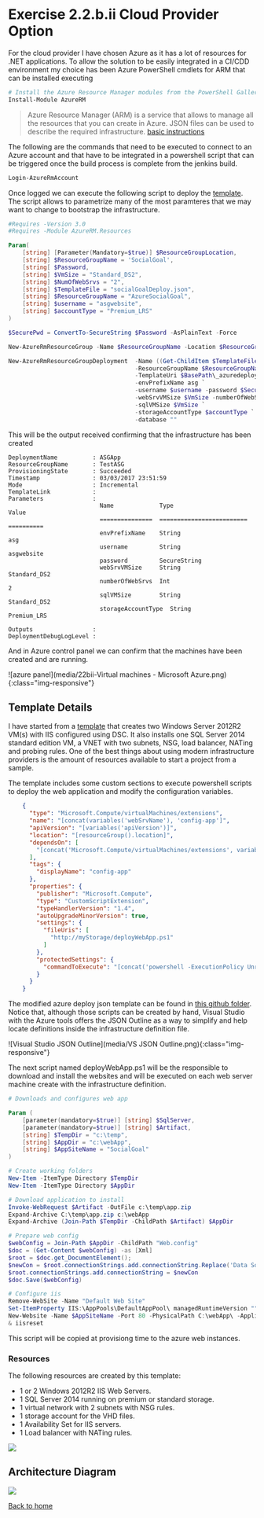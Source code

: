 # Exercise 2.2.b.ii Cloud Provider Option

For the cloud provider I have chosen Azure as it has a lot of resources for .NET applications. To allow the solution to be easily integrated in a CI/CDD environment my choice has been Azure PowerShell cmdlets for ARM that can be installed executing

```powershell
# Install the Azure Resource Manager modules from the PowerShell Gallery
Install-Module AzureRM
```

>Azure Resource Manager (ARM) is a service that allows to manage all the resources that you can create in Azure. JSON files can be used to describe the required infrastructure. [basic instructions](https://docs.microsoft.com/en-us/powershell/azureps-cmdlets-docs/)

The following are the commands that need to be executed to connect to an Azure account and that have to be integrated in a powershell script that can be triggered once the build process is complete from the jenkins build.

```powershell
Login-AzureRmAccount
```

Once logged we can execute the following script to deploy the [template](azure/socialGoalDeploy.json). The script allows to parametrize many of the most paramteres that we may want to change to bootstrap the infrastructure.

```powershell
#Requires -Version 3.0
#Requires -Module AzureRM.Resources

Param(
    [string] [Parameter(Mandatory=$true)] $ResourceGroupLocation,
    [string] $ResourceGroupName = 'SocialGoal',
    [string[ $Password,
    [string] $VmSize = "Standard_DS2",
    [string] $NumOfWebSrvs = "2",
    [string] $TemplateFile = "socialGoalDeploy.json",
    [string] $ResourceGroupName = "AzureSocialGoal",
    [string] $username = "asgwebsite",
    [string] $accountType = "Premium_LRS"
)

$SecurePwd = ConvertTo-SecureString $Password -AsPlainText -Force

New-AzureRmResourceGroup -Name $ResourceGroupName -Location $ResourceGroupLocation -Verbose -Force -ErrorAction Stop

New-AzureRmResourceGroupDeployment  -Name ((Get-ChildItem $TemplateFile).BaseName + '-' + ((Get-Date).ToUniversalTime()).ToString('MMdd-HHmm')) `
                                    -ResourceGroupName $ResourceGroupName `
                                    -TemplateUri $BasePath\_azuredeploy.json `
                                    -envPrefixName asg `
                                    -username $username -password $SecurePwd `
                                    -webSrvVMSize $VmSize -numberOfWebSrvs $NumOfWebSrvs `
                                    -sqlVMSize $VmSize `
                                    -storageAccountType $accountType `
                                    -database ""
```

This will be the output received confirming that the infrastructure has been created

```
DeploymentName          : ASGApp
ResourceGroupName       : TestASG
ProvisioningState       : Succeeded
Timestamp               : 03/03/2017 23:51:59
Mode                    : Incremental
TemplateLink            :
Parameters              :
                          Name             Type                       Value
                          ===============  =========================  ==========
                          envPrefixName    String                     asg
                          username         String                     asgwebsite
                          password         SecureString
                          webSrvVMSize     String                     Standard_DS2
                          numberOfWebSrvs  Int                        2
                          sqlVMSize        String                     Standard_DS2
                          storageAccountType  String                     Premium_LRS

Outputs                 :
DeploymentDebugLogLevel :
```

And in Azure control panel we can confirm that the machines have been created and are running.

![azure panel](media/22bii-Virtual machines - Microsoft Azure.png){:class="img-responsive"}

## Template Details

I have started from a [template](https://azure.microsoft.com/en-us/resources/templates/iis-2vm-sql-1vm/) that creates two Windows Server 2012R2 VM(s) with IIS configured using DSC. It also installs one SQL Server 2014 standard edition VM, a VNET with two subnets, NSG, load balancer, NATing and probing rules. One of the best things about using modern infrastructure providers is the amount of resources available to start a project from a sample.

The template includes some custom sections to execute powershell scripts to deploy the web application and modify the configuration variables. 

```json
    {
      "type": "Microsoft.Compute/virtualMachines/extensions",
      "name": "[concat(variables('webSrvName'), 'config-app']",
      "apiVersion": "[variables('apiVersion')]",
      "location": "[resourceGroup().location]",
      "dependsOn": [
        "[concat('Microsoft.Compute/virtualMachines/extensions', variables('webSrvName'), copyindex(),'/', variables('vmExtensionName'))]"
      ],
      "tags": {
        "displayName": "config-app"
      },
      "properties": {
        "publisher": "Microsoft.Compute",
        "type": "CustomScriptExtension",
        "typeHandlerVersion": "1.4",
        "autoUpgradeMinorVersion": true,
        "settings": {
          "fileUris": [
            "http://myStorage/deployWebApp.ps1"
          ]
        },
        "protectedSettings": {
          "commandToExecute": "[concat('powershell -ExecutionPolicy Unrestricted -File deployWebApp.ps1 -sqlserver ',variables('sqlPublicIP'))]"
        }
      }
    }
```

The modified azure deploy json template can be found in [this github folder](azure/socialGoalDeploy.json). Notice that, although those scripts can be created by hand, Visual Studio with the Azure tools offers the JSON Outline as a way to simplify and help locate definitions inside the infrastructure definition file.

![Visual Studio JSON Outline](media/VS JSON Outline.png){:class="img-responsive"}

The next script named deployWebApp.ps1 will be the responsible to download and install the websites and will be executed on each web server machine create with the infrastructure definition.

```powershell
# Downloads and configures web app

Param (
    [parameter(mandatory=$true)] [string] $SqlServer,
    [parameter(mandatory=$true)] [string] $Artifact,
    [string] $TempDir = "c:\temp",
    [string] $AppDir = "c:\webApp",
    [string] $AppSiteName = "SocialGoal"
)

# Create working folders
New-Item -ItemType Directory $TempDir
New-Item -ItemType Directory $AppDir

# Download application to install
Invoke-WebRequest $Artifact -OutFile c:\temp\app.zip
Expand-Archive C:\temp\app.zip c:\webApp
Expand-Archive (Join-Path $TempDir -ChildPath $Artifact) $AppDir

# Prepare web config
$webConfig = Join-Path $AppDir -ChildPath "Web.config"
$doc = (Get-Content $webConfig) -as [Xml]
$root = $doc.get_DocumentElement();
$newCon = $root.connectionStrings.add.connectionString.Replace('Data Source=.\','Data Source=$SqlServer');
$root.connectionStrings.add.connectionString = $newCon
$doc.Save($webConfig)

# Configure iis
Remove-WebSite -Name "Default Web Site"
Set-ItemProperty IIS:\AppPools\DefaultAppPool\ managedRuntimeVersion ""
New-Website -Name $AppSiteName -Port 80 -PhysicalPath C:\webApp\ -ApplicationPool DefaultAppPool
& iisreset

```

This script will be copied at provisiong time to the azure web instances.

### Resources

The following resources are created by this template:

- 1 or 2 Windows 2012R2 IIS Web Servers.
- 1 SQL Server 2014 running on premium or standard storage.
- 1 virtual network with 2 subnets with NSG rules.
- 1 storage account for the VHD files.
- 1 Availability Set for IIS servers.
- 1 Load balancer with NATing rules.

<img src="https://raw.githubusercontent.com/Azure/azure-quickstart-templates/master/iis-2vm-sql-1vm/images/resources.png" />

## Architecture Diagram
<img src="https://raw.githubusercontent.com/Azure/azure-quickstart-templates/master/iis-2vm-sql-1vm/images/architecture.png" />

[Back to home](README.md)